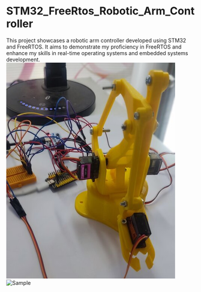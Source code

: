 # STM32_FreeRtos_Robotic_Arm_Controller
 This project showcases a robotic arm controller developed using STM32 and FreeRTOS. It aims to demonstrate my proficiency in FreeRTOS and enhance my skills in real-time operating systems and embedded systems development.
![Sample](https://github.com/Emrecanbl/STM32_FreeRtos_Robotic_Arm_Controller/blob/main/rsz_11723388000535.jpg?raw=true)
![Sample](https://github.com/Emrecanbl/STM32_FreeRtos_Robotic_Arm_Controller/blob/main/8zxgha.gif?raw=true)
